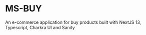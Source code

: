 # MS-BUY

An e-commerce application for buy products built with NextJS 13, Typescript, Charkra UI and Sanity
